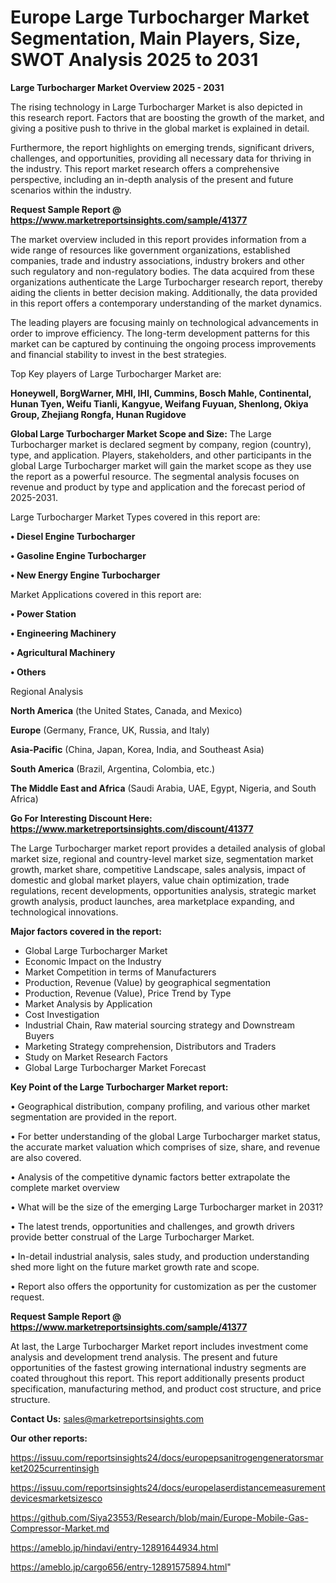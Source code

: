 # Europe Large Turbocharger Market Segmentation, Main Players, Size, SWOT Analysis 2025 to 2031

<Strong> Large Turbocharger Market Overview 2025 - 2031</strong>

The rising technology in Large Turbocharger Market is also depicted in this research report. Factors that are boosting the growth of the market, and giving a positive push to thrive in the global market is explained in detail.

Furthermore, the report highlights on emerging trends, significant drivers, challenges, and opportunities, providing all necessary data for thriving in the industry. This report market research offers a comprehensive perspective, including an in-depth analysis of the present and future scenarios within the industry.

<strong>Request Sample Report @ <a href=https://www.marketreportsinsights.com/sample/41377>https://www.marketreportsinsights.com/sample/41377</a></strong>

The market overview included in this report provides information from a wide range of resources like government organizations, established companies, trade and industry associations, industry brokers and other such regulatory and non-regulatory bodies. The data acquired from these organizations authenticate the Large Turbocharger research report, thereby aiding the clients in better decision making. Additionally, the data provided in this report offers a contemporary understanding of the market dynamics.

The leading players are focusing mainly on technological advancements in order to improve efficiency. The long-term development patterns for this market can be captured by continuing the ongoing process improvements and financial stability to invest in the best strategies.

Top Key players of Large Turbocharger Market are:

<strong>Honeywell, BorgWarner, MHI, IHI, Cummins, Bosch Mahle, Continental, Hunan Tyen, Weifu Tianli, Kangyue, Weifang Fuyuan, Shenlong, Okiya Group, Zhejiang Rongfa, Hunan Rugidove</strong>

<strong><b>Global Large Turbocharger Market Scope and Size:</b></strong>
The Large Turbocharger market is declared segment by company, region (country), type, and application. Players, stakeholders, and other participants in the global Large Turbocharger market will gain the market scope as they use the report as a powerful resource. The segmental analysis focuses on revenue and product by type and application and the forecast period of 2025-2031.

Large Turbocharger Market Types covered in this report are:

<strong>•  Diesel Engine Turbocharger

•  Gasoline Engine Turbocharger

•  New Energy Engine Turbocharger</strong>

Market Applications covered in this report are:

<strong>•  Power Station

•  Engineering Machinery

•  Agricultural Machinery

•  Others</strong> 

Regional Analysis

<strong>North America</strong> (the United States, Canada, and Mexico)

<strong>Europe</strong> (Germany, France, UK, Russia, and Italy)

<strong>Asia-Pacific</strong> (China, Japan, Korea, India, and Southeast Asia)

<strong>South America</strong> (Brazil, Argentina, Colombia, etc.)

<strong>The Middle East and Africa</strong> (Saudi Arabia, UAE, Egypt, Nigeria, and South Africa)

<strong>Go For Interesting Discount Here: <a href=https://www.marketreportsinsights.com/discount/41377>https://www.marketreportsinsights.com/discount/41377</a></strong>

The Large Turbocharger market report provides a detailed analysis of global market size, regional and country-level market size, segmentation market growth, market share, competitive Landscape, sales analysis, impact of domestic and global market players, value chain optimization, trade regulations, recent developments, opportunities analysis, strategic market growth analysis, product launches, area marketplace expanding, and technological innovations.

<strong><b>Major factors covered in the report:</b></strong>
<ul>
  <li>Global Large Turbocharger Market </li>
  <li>Economic Impact on the Industry</li>
  <li>Market Competition in terms of Manufacturers</li>
  <li>Production, Revenue (Value) by geographical segmentation</li>
  <li>Production, Revenue (Value), Price Trend by Type</li>
  <li>Market Analysis by Application</li>
  <li>Cost Investigation</li>
  <li>Industrial Chain, Raw material sourcing strategy and Downstream Buyers</li>
  <li>Marketing Strategy comprehension, Distributors and Traders</li>
  <li>Study on Market Research Factors</li>
  <li>Global Large Turbocharger Market Forecast</li>
</ul>

<strong><b>Key Point of the Large Turbocharger Market report:</b></strong>

• Geographical distribution, company profiling, and various other market segmentation are provided in the report.

• For better understanding of the global Large Turbocharger market status, the accurate market valuation which comprises of size, share, and revenue are also covered.

• Analysis of the competitive dynamic factors better extrapolate the complete market overview

• What will be the size of the emerging Large Turbocharger market in 2031?

• The latest trends, opportunities and challenges, and growth drivers provide better construal of the Large Turbocharger Market.

• In-detail industrial analysis, sales study, and production understanding shed more light on the future market growth rate and scope.

• Report also offers the opportunity for customization as per the customer request.

<strong>Request Sample Report @ <a href=https://www.marketreportsinsights.com/sample/41377>https://www.marketreportsinsights.com/sample/41377</a></strong>

At last, the Large Turbocharger Market report includes investment come analysis and development trend analysis. The present and future opportunities of the fastest growing international industry segments are coated throughout this report. This report additionally presents product specification, manufacturing method, and product cost structure, and price structure.

<strong>Contact Us:</strong>
sales@marketreportsinsights.com

<strong>Our other reports:</strong>

<a href=https://issuu.com/reportsinsights24/docs/europepsanitrogengeneratorsmarket2025currentinsigh>https://issuu.com/reportsinsights24/docs/europepsanitrogengeneratorsmarket2025currentinsigh</a>

<a href=https://issuu.com/reportsinsights24/docs/europelaserdistancemeasurementdevicesmarketsizesco>https://issuu.com/reportsinsights24/docs/europelaserdistancemeasurementdevicesmarketsizesco</a>

<a href=https://github.com/Siya23553/Research/blob/main/Europe-Mobile-Gas-Compressor-Market.md>https://github.com/Siya23553/Research/blob/main/Europe-Mobile-Gas-Compressor-Market.md</a>

<a href=https://ameblo.jp/hindavi/entry-12891644934.html>https://ameblo.jp/hindavi/entry-12891644934.html</a>

<a href=https://ameblo.jp/cargo656/entry-12891575894.html>https://ameblo.jp/cargo656/entry-12891575894.html</a>"
